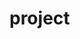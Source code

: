 # project
<!DOCTYPE html> 
<html>
<head>
	<title>Lost and Found</title>
	<style type="text/css">
	.head{
		background-color:#00AEAE;color:white;font-weight:bold;font-size:90px;text-align:center
	}
	.content{
		font-size:60px;text-align:center;
	}
	.choice{
		width:320px;margin-left:auto;margin-right:auto;	align:center
	}
	.box{
		width:300px;padding:15px;margin:15px;background-color:white; display:inline-block; vertical-align:top;
	}
	.pic{
    width: 150px;
    height: 150px;
    max-width: 100%;
    display: block;
    text-align: center;
    background-color: #eb9700;
    font-size: 0;
    }
    .ex2-demo:before{
    width:0;
    height:100%;
    display:inline-block;
    position:relative;
    vertical-align:middle;
    }
    .ex2-demo:after{
    width:0;
    height:100%;
    display:inline-block;
    position:relative;
    vertical-align:middle;
    }
	
	</style>
</head>
<body bgcolor="#eeeeee">

	<div class="head">Lost and Found</div>
	<br>
	<br>
	<br>
	<br>
	<div class="content">Choose your identity</div>
	<div class="choice">
		<div class="box">
			<div><a href="file:///C:/Users/d5566/Desktop/project/findthing.htm">I'm finding things</a></div>
		</div>
		<div class="box">
			<div><a href="file:///C:/Users/d5566/Desktop/project/findowner.htm">I'm finding owners</a></div>
		</div>	
	
	</div>
	<p>
	<p>
	<p>
	<div class="pic">
        <div  class="ex-demo-img">
            <img src="https://cdn2.vectorstock.com/i/1000x1000/77/66/lost-and-found-grunge-rubber-stamp-vector-20397766.jpg">
        </div>
    </div>
	


	
 





</body>
</html>

